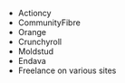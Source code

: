 * Actioncy
* CommunityFibre
* Orange
* Crunchyroll
* Moldstud
* Endava
* Freelance on various sites 
